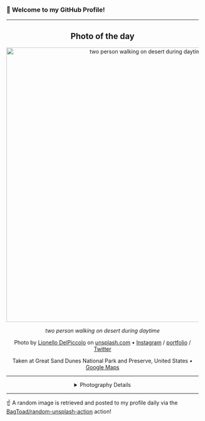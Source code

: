 ### 👋 Welcome to my GitHub Profile!

----
<div align="center">

## Photo of the day
  
  <a href="https://unsplash.com/photos/two-person-walking-on-desert-during-daytime-9i9RquPtXsg"><img width="720" src="https://images.unsplash.com/photo-1465328610639-388f315eb31b?crop=entropy&cs=tinysrgb&fit=max&fm=jpg&ixid=M3w1OTQ0OTd8MHwxfHJhbmRvbXx8fHx8fHx8fDE3MzcyNjY4OTN8&ixlib=rb-4.0.3&q=80&w=1080" alt="two person walking on desert during daytime"></a>
  
  <em>two person walking on desert during daytime</em>
  
  <em></em>

  Photo by [Lionello DelPiccolo](http://liodpmedia.com) on [unsplash.com](https://unsplash.com/) • [Instagram](https://instagram.com/liodp) / [portfolio](http://liodpmedia.com) / [Twitter](https://twitter.com/liodp)
  
  Taken at Great Sand Dunes National Park and Preserve, United States • [Google Maps](https://www.google.com/maps/search/?api=1&query=37.7915959,-105.5943276)
  
  ---
  
<details>
<summary>Photography Details</summary>
  
| Parameter     | Value |
| ------------- | ----- |
| Camera Model  | ILCE-6300 |
| Exposure Time | 1/400 |
| Aperture      | 5.6 |
| Focal Length  | 126.0 |
| ISO           | 100 |
| Location      | Great Sand Dunes National Park and Preserve, United States (United States) |
| Coordinates   | Latitude 37.7915959, Longitude -105.5943276 |

</details>

</div>

----

☝️ A random image is retrieved and posted to my profile daily via the [BagToad/random-unsplash-action](https://github.com/BagToad/random-unsplash-action) action!
